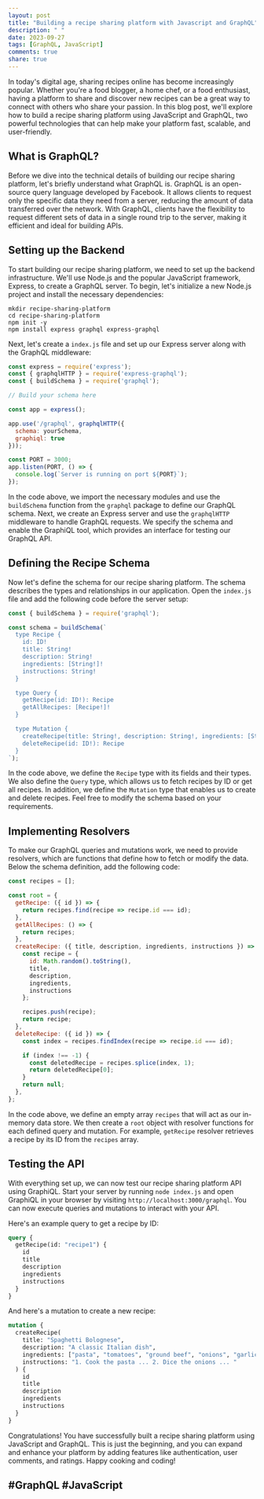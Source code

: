 ```yaml
---
layout: post
title: "Building a recipe sharing platform with Javascript and GraphQL"
description: " "
date: 2023-09-27
tags: [GraphQL, JavaScript]
comments: true
share: true
---
```


In today's digital age, sharing recipes online has become increasingly popular. Whether you're a food blogger, a home chef, or a food enthusiast, having a platform to share and discover new recipes can be a great way to connect with others who share your passion. In this blog post, we'll explore how to build a recipe sharing platform using JavaScript and GraphQL, two powerful technologies that can help make your platform fast, scalable, and user-friendly.

## What is GraphQL?

Before we dive into the technical details of building our recipe sharing platform, let's briefly understand what GraphQL is. GraphQL is an open-source query language developed by Facebook. It allows clients to request only the specific data they need from a server, reducing the amount of data transferred over the network. With GraphQL, clients have the flexibility to request different sets of data in a single round trip to the server, making it efficient and ideal for building APIs.

## Setting up the Backend

To start building our recipe sharing platform, we need to set up the backend infrastructure. We'll use Node.js and the popular JavaScript framework, Express, to create a GraphQL server. To begin, let's initialize a new Node.js project and install the necessary dependencies:

```shell
mkdir recipe-sharing-platform
cd recipe-sharing-platform
npm init -y
npm install express graphql express-graphql
```

Next, let's create a `index.js` file and set up our Express server along with the GraphQL middleware:

```javascript
const express = require('express');
const { graphqlHTTP } = require('express-graphql');
const { buildSchema } = require('graphql');

// Build your schema here

const app = express();

app.use('/graphql', graphqlHTTP({
  schema: yourSchema,
  graphiql: true
}));

const PORT = 3000;
app.listen(PORT, () => {
  console.log(`Server is running on port ${PORT}`);
});
```

In the code above, we import the necessary modules and use the `buildSchema` function from the `graphql` package to define our GraphQL schema. Next, we create an Express server and use the `graphqlHTTP` middleware to handle GraphQL requests. We specify the schema and enable the GraphiQL tool, which provides an interface for testing our GraphQL API.

## Defining the Recipe Schema

Now let's define the schema for our recipe sharing platform. The schema describes the types and relationships in our application. Open the `index.js` file and add the following code before the server setup:

```javascript
const { buildSchema } = require('graphql');

const schema = buildSchema(`
  type Recipe {
    id: ID!
    title: String!
    description: String!
    ingredients: [String!]!
    instructions: String!
  }

  type Query {
    getRecipe(id: ID!): Recipe
    getAllRecipes: [Recipe!]!
  }

  type Mutation {
    createRecipe(title: String!, description: String!, ingredients: [String!]!, instructions: String!): Recipe!
    deleteRecipe(id: ID!): Recipe
  }
`);
```

In the code above, we define the `Recipe` type with its fields and their types. We also define the `Query` type, which allows us to fetch recipes by ID or get all recipes. In addition, we define the `Mutation` type that enables us to create and delete recipes. Feel free to modify the schema based on your requirements.

## Implementing Resolvers

To make our GraphQL queries and mutations work, we need to provide resolvers, which are functions that define how to fetch or modify the data. Below the schema definition, add the following code:

```javascript
const recipes = [];

const root = {
  getRecipe: ({ id }) => {
    return recipes.find(recipe => recipe.id === id);
  },
  getAllRecipes: () => {
    return recipes;
  },
  createRecipe: ({ title, description, ingredients, instructions }) => {
    const recipe = {
      id: Math.random().toString(),
      title,
      description,
      ingredients,
      instructions
    };

    recipes.push(recipe);
    return recipe;
  },
  deleteRecipe: ({ id }) => {
    const index = recipes.findIndex(recipe => recipe.id === id);

    if (index !== -1) {
      const deletedRecipe = recipes.splice(index, 1);
      return deletedRecipe[0];
    }
    return null;
  },
};

```

In the code above, we define an empty array `recipes` that will act as our in-memory data store. We then create a `root` object with resolver functions for each defined query and mutation. For example, `getRecipe` resolver retrieves a recipe by its ID from the `recipes` array.

## Testing the API

With everything set up, we can now test our recipe sharing platform API using GraphiQL. Start your server by running `node index.js` and open GraphiQL in your browser by visiting `http://localhost:3000/graphql`. You can now execute queries and mutations to interact with your API.

Here's an example query to get a recipe by ID:

```graphql
query {
  getRecipe(id: "recipe1") {
    id
    title
    description
    ingredients
    instructions
  }
}
```

And here's a mutation to create a new recipe:

```graphql
mutation {
  createRecipe(
    title: "Spaghetti Bolognese",
    description: "A classic Italian dish",
    ingredients: ["pasta", "tomatoes", "ground beef", "onions", "garlic"],
    instructions: "1. Cook the pasta ... 2. Dice the onions ... "
  ) {
    id
    title
    description
    ingredients
    instructions
  }
}
```

Congratulations! You have successfully built a recipe sharing platform using JavaScript and GraphQL. This is just the beginning, and you can expand and enhance your platform by adding features like authentication, user comments, and ratings. Happy cooking and coding!

## #GraphQL #JavaScript
